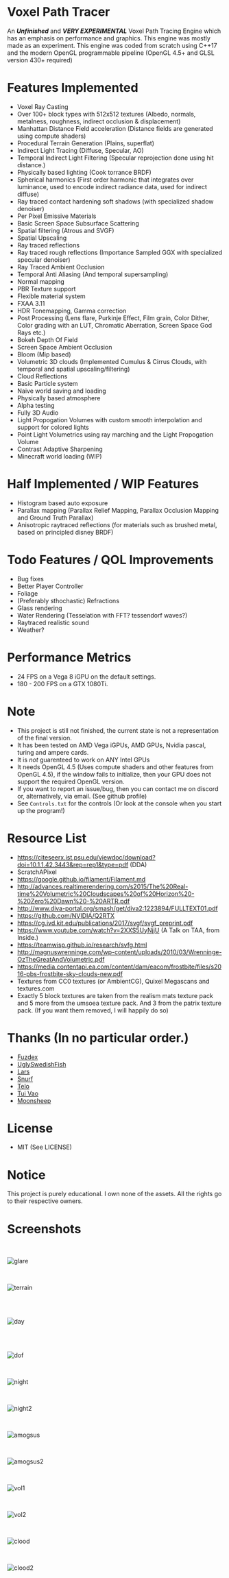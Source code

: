 # Voxel Path Tracer
An ***Unfinished*** and ***VERY EXPERIMENTAL*** Voxel Path Tracing Engine which has an emphasis on performance and graphics. This engine was mostly made as an experiment.
This engine was coded from scratch using C++17 and the modern OpenGL programmable pipeline (OpenGL 4.5+ and GLSL version 430+ required)

# Features Implemented
- Voxel Ray Casting 
- Over 100+ block types with 512x512 textures (Albedo, normals, metalness, roughness, indirect occlusion & displacement)
- Manhattan Distance Field acceleration (Distance fields are generated using compute shaders) 
- Procedural Terrain Generation (Plains, superflat) 
- Indirect Light Tracing (Diffuse, Specular, AO)
- Temporal Indirect Light Filtering (Specular reprojection done using hit distance.) 
- Physically based lighting (Cook torrance BRDF)
- Spherical harmonics (First order harmonic that integrates over luminance, used to encode indirect radiance data, used for indirect diffuse) 
- Ray traced contact hardening soft shadows (with specialized shadow denoiser)
- Per Pixel Emissive Materials
- Basic Screen Space Subsurface Scattering
- Spatial filtering (Atrous and SVGF)
- Spatial Upscaling
- Ray traced reflections 
- Ray traced rough reflections (Importance Sampled GGX with specialized specular denoiser)
- Ray Traced Ambient Occlusion
- Temporal Anti Aliasing (And temporal supersampling)
- Normal mapping
- PBR Texture support 
- Flexible material system
- FXAA 3.11
- HDR Tonemapping, Gamma correction
- Post Processing (Lens flare, Purkinje Effect, Film grain, Color Dither, Color grading with an LUT, Chromatic Aberration, Screen Space God Rays etc.)
- Bokeh Depth Of Field
- Screen Space Ambient Occlusion 
- Bloom (Mip based) 
- Volumetric 3D clouds (Implemented Cumulus & Cirrus Clouds, with temporal and spatial upscaling/filtering)
- Cloud Reflections 
- Basic Particle system
- Naive world saving and loading
- Physically based atmosphere
- Alpha testing
- Fully 3D Audio
- Light Propogation Volumes with custom smooth interpolation and support for colored lights
- Point Light Volumetrics using ray marching and the Light Propogation Volume
- Contrast Adaptive Sharpening
- Minecraft world loading (WIP)

# Half Implemented / WIP Features
- Histogram based auto exposure
- Parallax mapping (Parallax Relief Mapping, Parallax Occlusion Mapping and Ground Truth Parallax)
- Anisotropic raytraced reflections (for materials such as brushed metal, based on principled disney BRDF)

# Todo Features / QOL Improvements
- Bug fixes
- Better Player Controller
- Foliage
- (Preferably sthochastic) Refractions
- Glass rendering 
- Water Rendering (Tesselation with FFT? tessendorf waves?)
- Raytraced realistic sound
- Weather?

# Performance Metrics 

- 24 FPS on a Vega 8 iGPU on the default settings.
- 180 - 200 FPS on a GTX 1080Ti.

# Note
- This project is still not finished, the current state is not a representation of the final version.
- It has been tested on AMD Vega iGPUs, AMD GPUs, Nvidia pascal, turing and ampere cards.
- It is *not* guarenteed to work on ANY Intel GPUs
- It needs OpenGL 4.5 (Uses compute shaders and other features from OpenGL 4.5), if the window fails to initialize, then your GPU does not support the required OpenGL version.
- If you want to report an issue/bug, then you can contact me on discord or, alternatively, via email. (See github profile)
- See `Controls.txt` for the controls (Or look at the console when you start up the program!)

# Resource List
- https://citeseerx.ist.psu.edu/viewdoc/download?doi=10.1.1.42.3443&rep=rep1&type=pdf (DDA)
- ScratchAPixel
- https://google.github.io/filament/Filament.md
- http://advances.realtimerendering.com/s2015/The%20Real-time%20Volumetric%20Cloudscapes%20of%20Horizon%20-%20Zero%20Dawn%20-%20ARTR.pdf
- http://www.diva-portal.org/smash/get/diva2:1223894/FULLTEXT01.pdf
- https://github.com/NVIDIA/Q2RTX
- https://cg.ivd.kit.edu/publications/2017/svgf/svgf_preprint.pdf
- https://www.youtube.com/watch?v=2XXS5UyNjjU (A Talk on TAA, from Inside.)
- https://teamwisp.github.io/research/svfg.html
- http://magnuswrenninge.com/wp-content/uploads/2010/03/Wrenninge-OzTheGreatAndVolumetric.pdf
- https://media.contentapi.ea.com/content/dam/eacom/frostbite/files/s2016-pbs-frostbite-sky-clouds-new.pdf
- Textures from CC0 textures (or AmbientCG), Quixel Megascans and textures.com
- Exactly 5 block textures are taken from the realism mats texture pack and 5 more from the umsoea texture pack. And 3 from the patrix texture pack. (If you want them removed, I will happily do so)

# Thanks (In no particular order.)
- [Fuzdex](https://github.com/Shadax-stack)
- [UglySwedishFish](https://github.com/UglySwedishFish)
- [Lars](https://github.com/Ciwiel3/)
- [Snurf](https://github.com/AntonioFerreras)
- [Telo](https://github.com/StormCreeper)
- [Tui Vao](https://github.com/Tui-Vao)
- [Moonsheep](https://github.com/jlagarespo)

# License
- MIT (See LICENSE)

# Notice
This project is purely educational. I own none of the assets. All the rights go to their respective owners.

# Screenshots 

</br>

![glare](https://github.com/swr06/VoxelPathTracer/blob/Project-Main/Screenshots/glare.png)

</br>

![terrain](https://github.com/swr06/VoxelPathTracer/blob/Project-Main/Screenshots/terrain.png)

</br>

</br>

![day](https://github.com/swr06/VoxelPathTracer/blob/Project-Main/Screenshots/day.png)

</br>

</br>

![dof](https://github.com/swr06/VoxelPathTracer/blob/Project-Main/Screenshots/dof.png)

</br>

![night](https://github.com/swr06/VoxelPathTracer/blob/Project-Main/Screenshots/night1.png)

</br>

![night2](https://github.com/swr06/VoxelPathTracer/blob/Project-Main/Screenshots/night2.png)

</br>

![amogsus](https://github.com/swr06/VoxelPathTracer/blob/Project-Main/Screenshots/amogus.png)

</br>

![amogsus2](https://github.com/swr06/VoxelPathTracer/blob/Project-Main/Screenshots/amogus2.png)

</br>

![vol1](https://github.com/swr06/VoxelPathTracer/blob/Project-Main/Screenshots/vol1.png)

</br>

![vol2](https://github.com/swr06/VoxelPathTracer/blob/Project-Main/Screenshots/vol2.png)

</br>

![clood](https://github.com/swr06/VoxelPathTracer/blob/Project-Main/Screenshots/volclouds.png)

</br>

![clood2](https://github.com/swr06/VoxelPathTracer/blob/Project-Main/Screenshots/volclouds2.png)

</br>


